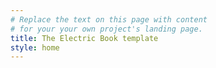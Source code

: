 ```yaml
---
# Replace the text on this page with content
# for your your own project's landing page.
title: The Electric Book template
style: home
---
```

